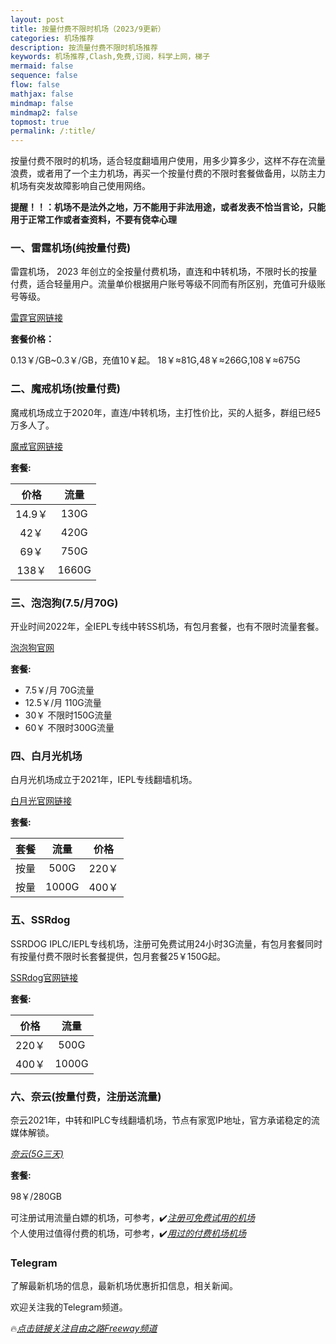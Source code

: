 ```yaml
---
layout: post
title: 按量付费不限时机场（2023/9更新）
categories: 机场推荐
description: 按流量付费不限时机场推荐
keywords: 机场推荐,Clash,免费,订阅，科学上网，梯子
mermaid: false
sequence: false
flow: false
mathjax: false
mindmap: false
mindmap2: false
topmost: true
permalink: /:title/
---
```

 按量付费不限时的机场，适合轻度翻墙用户使用，用多少算多少，这样不存在流量浪费，或者用了一个主力机场，再买一个按量付费的不限时套餐做备用，以防主力机场有突发故障影响自己使用网络。

**提醒！！：机场不是法外之地，万不能用于非法用途，或者发表不恰当言论，只能用于正常工作或者查资料，不要有侥幸心理**

### 一、雷霆机场(纯按量付费)

雷霆机场， 2023 年创立的全按量付费机场，直连和中转机场，不限时长的按量付费，适合轻量用户。流量单价根据用户账号等级不同而有所区别，充值可升级账号等级。

[雷霆官网链接](https://invite.ltss.cc/SMSnFz6K)

**套餐价格：**

0.13￥/GB~0.3￥/GB，充值10￥起。
18￥≈81G,48￥≈266G,108￥≈675G   

### 二、魔戒机场(按量付费)

魔戒机场成立于2020年，直连/中转机场，主打性价比，买的人挺多，群组已经5万多人了。

[魔戒官网链接](https://mojie.site/#/register?code=iICx75It)

**套餐:**

价格 | 流量
:-: | :-: 
14.9￥ | 130G
42￥ | 420G
69￥ | 750G
138￥ | 1660G


### 三、泡泡狗(7.5/月70G)  

开业时间2022年，全IEPL专线中转SS机场，有包月套餐，也有不限时流量套餐。       

[泡泡狗官网](https://www.paopao.dog/#/register?code=e9r22fNS )

**套餐:**

* 7.5￥/月 70G流量   
* 12.5￥/月 110G流量      
* 30￥ 不限时150G流量   
* 60￥ 不限时300G流量  
 

### 四、白月光机场

白月光机场成立于2021年，IEPL专线翻墙机场。 

[白月光官网链接](https://bygcloud.com/#/register?code=BL68TM9d)

**套餐:**

套餐 |  流量 | 价格 
:-:  | :-: | :-: 
按量 | 500G  | 220￥ 
按量 | 1000G | 400￥

### 五、SSRdog

SSRDOG IPLC/IEPL专线机场，注册可免费试用24小时3G流量，有包月套餐同时有按量付费不限时长套餐提供，包月套餐25￥150G起。

[SSRdog官网链接](https://dog.ssrdog111.com/#/register?code=O0dxApsX)

**套餐:**

价格 | 流量
:-: | :-: 
220￥ | 500G
400￥ | 1000G

### 六、奈云(按量付费，注册送流量)

奈云2021年，中转和IPLC专线翻墙机场，节点有家宽IP地址，官方承诺稳定的流媒体解锁。  

[*奈云(5G三天)*]( https://naiunny.store/#/register?code=KfeBrj3u) 

**套餐:**

98￥/280GB


可注册试用流量白嫖的机场，可参考，✔️[*注册可免费试用的机场*](https://www.openwayz.com/trialnode/)  
个人使用过值得付费的机场，可参考，✔️[*用过的付费机场机场*](https://www.openwayz.com/jichang/)  

### Telegram
了解最新机场的信息，最新机场优惠折扣信息，相关新闻。

欢迎关注我的Telegram频道。

🔥[*点击链接关注自由之路Freeway频道*](https://t.me/openwayz)